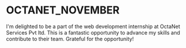 # OCTANET_NOVEMBER
I'm delighted to be a part of the web development internship  at OctaNet Services Pvt ltd. This is a fantastic opportunity to advance my skills and contribute to their team. Grateful for the opportunity! 

